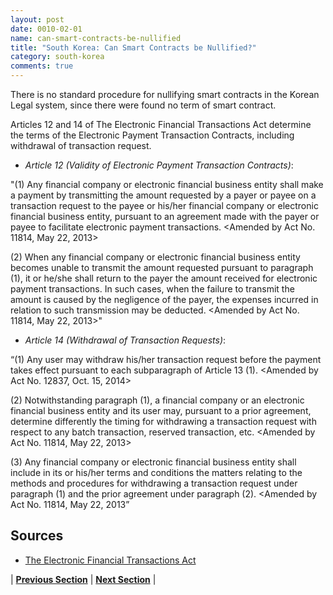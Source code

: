 ```yaml
---
layout: post
date: 0010-02-01
name: can-smart-contracts-be-nullified
title: "South Korea: Can Smart Contracts be Nullified?"
category: south-korea
comments: true
---
```


There is no standard procedure for nullifying smart contracts in the Korean Legal system, since there were found no term of smart contract.

Articles 12 and 14 of The Electronic Financial Transactions Act determine the terms of the Electronic Payment Transaction Contracts, including withdrawal of transaction request.  

- *Article 12 (Validity of Electronic Payment Transaction Contracts)*:

"(1) Any financial company or electronic financial business entity shall make a payment by transmitting the amount requested by a payer or payee on a transaction request to the payee or his/her financial company or electronic financial business entity, pursuant to an agreement made with the payer or payee to facilitate electronic payment transactions.  <Amended by Act No. 11814, May 22, 2013>

(2) When any financial company or electronic financial business entity becomes unable to transmit the amount requested pursuant to paragraph (1), it or he/she shall return to the payer the amount received for electronic payment transactions. In such cases, when the failure to transmit the amount is caused by the negligence of the payer, the expenses incurred in relation to such transmission may be deducted.  <Amended by Act No. 11814, May 22, 2013>"

- *Article 14 (Withdrawal of Transaction Requests)*:

“(1) Any user may withdraw his/her transaction request before the payment takes effect pursuant to each subparagraph of Article 13 (1).  <Amended by Act No. 12837, Oct. 15, 2014>

(2) Notwithstanding paragraph (1), a financial company or an electronic financial business entity and its user may, pursuant to a prior agreement, determine differently the timing for withdrawing a transaction request with respect to any batch transaction, reserved transaction, etc.  <Amended by Act No. 11814, May 22, 2013>

(3) Any financial company or electronic financial business entity shall include in its or his/her terms and conditions the matters relating to the methods and procedures for withdrawing a transaction request under paragraph (1) and the prior agreement under paragraph (2).  <Amended by Act No. 11814, May 22, 2013”

## Sources

- [The Electronic Financial Transactions Act](http://www.law.go.kr/engLsSc.do?menuId=0&subMenu=5&query=%EC%A0%84%EC%9E%90%EA%B8%88%EC%9C%B5%EA%B1%B0%EB%9E%98%EB%B2%95#liBgcolor0)


| **[Previous Section](https://neo-project.github.io/global-blockchain-compliance-hub//south-korea/south-korea-dispute-resolution.html)** | **[Next Section]( https://neo-project.github.io/global-blockchain-compliance-hub//south-korea/south-korea-suggested-readings.html)** |
